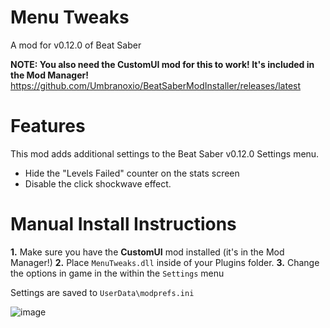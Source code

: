 # Menu Tweaks

A mod for v0.12.0 of Beat Saber

**NOTE: You also need the CustomUI mod for this to work! It's included in the Mod Manager!**
<https://github.com/Umbranoxio/BeatSaberModInstaller/releases/latest>

# Features
This mod adds additional settings to the Beat Saber v0.12.0 Settings menu.
* Hide the "Levels Failed" counter on the stats screen
* Disable the click shockwave effect.

# Manual Install Instructions
**1.** Make sure you have the **CustomUI** mod installed (it's in the Mod Manager!)
**2.** Place `MenuTweaks.dll` inside of your Plugins folder.
**3.** Change the options in game in the within the `Settings` menu

Settings are saved to `UserData\modprefs.ini`

![image](https://user-images.githubusercontent.com/27714637/49126163-72737780-f277-11e8-9b72-e88d1d74ae68.png)
